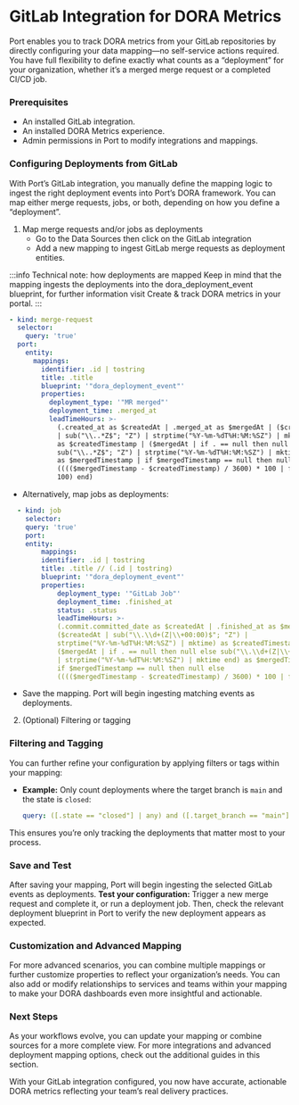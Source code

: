 # GitLab Integration for DORA Metrics

Port enables you to track DORA metrics from your GitLab repositories by directly configuring your data mapping—no self-service actions required. You have full flexibility to define exactly what counts as a “deployment” for your organization, whether it’s a merged merge request or a completed CI/CD job.

### Prerequisites
- An installed GitLab integration.
- An installed DORA Metrics experience.
- Admin permissions in Port to modify integrations and mappings.

### Configuring Deployments from GitLab

With Port’s GitLab integration, you manually define the mapping logic to ingest the right deployment events into Port’s DORA framework. You can map either merge requests, jobs, or both, depending on how you define a “deployment”.

1. Map merge requests and/or jobs as deployments
    - Go to the Data Sources then click on the GitLab integration
    - Add a new mapping to ingest GitLab merge requests as deployment entities.


:::info Technical note: how deployments are mapped
Keep in mind that the mapping ingests the deployments into the dora_deployment_event blueprint, for further information visit Create & track DORA metrics in your portal.
:::

```yaml showLineNumbers
- kind: merge-request
  selector:
    query: 'true'
  port:
    entity:
      mappings:
        identifier: .id | tostring
        title: .title
        blueprint: '"dora_deployment_event"'
        properties:
          deployment_type: '"MR merged"'
          deployment_time: .merged_at
          leadTimeHours: >-
            (.created_at as $createdAt | .merged_at as $mergedAt | ($createdAt
            | sub("\\..*Z$"; "Z") | strptime("%Y-%m-%dT%H:%M:%SZ") | mktime)
            as $createdTimestamp | ($mergedAt | if . == null then null else
            sub("\\..*Z$"; "Z") | strptime("%Y-%m-%dT%H:%M:%SZ") | mktime end)
            as $mergedTimestamp | if $mergedTimestamp == null then null else
            (((($mergedTimestamp - $createdTimestamp) / 3600) * 100 | floor) /
            100) end)
```

- Alternatively, map jobs as deployments:

```yaml showLineNumbers
  - kind: job
    selector:
    query: 'true'
    port:
    entity:
        mappings:
        identifier: .id | tostring
        title: .title // (.id | tostring)
        blueprint: '"dora_deployment_event"'
        properties:
            deployment_type: '"GitLab Job"'
            deployment_time: .finished_at
            status: .status
            leadTimeHours: >-
            (.commit.committed_date as $createdAt | .finished_at as $mergedAt |
            ($createdAt | sub("\\.\\d+(Z|\\+00:00)$"; "Z") | 
            strptime("%Y-%m-%dT%H:%M:%SZ") | mktime) as $createdTimestamp | 
            ($mergedAt | if . == null then null else sub("\\.\\d+(Z|\\+00:00)$"; "Z")
            | strptime("%Y-%m-%dT%H:%M:%SZ") | mktime end) as $mergedTimestamp |
            if $mergedTimestamp == null then null else 
            (((($mergedTimestamp - $createdTimestamp) / 3600) * 100 | floor) / 100) end)

```
- Save the mapping. Port will begin ingesting matching events as deployments.

2. (Optional) Filtering or tagging

### Filtering and Tagging

You can further refine your configuration by applying filters or tags within your mapping:

* **Example:** Only count deployments where the target branch is `main` and the state is `closed`:

  ```yaml
  query: ([.state == "closed"] | any) and ([.target_branch == "main"] | any)
  ```

This ensures you’re only tracking the deployments that matter most to your process.

### Save and Test

After saving your mapping, Port will begin ingesting the selected GitLab events as deployments.
**Test your configuration:** Trigger a new merge request and complete it, or run a deployment job. Then, check the relevant deployment blueprint in Port to verify the new deployment appears as expected.

### Customization and Advanced Mapping

For more advanced scenarios, you can combine multiple mappings or further customize properties to reflect your organization’s needs. You can also add or modify relationships to services and teams within your mapping to make your DORA dashboards even more insightful and actionable.

### Next Steps

As your workflows evolve, you can update your mapping or combine sources for a more complete view. For more integrations and advanced deployment mapping options, check out the additional guides in this section.

With your GitLab integration configured, you now have accurate, actionable DORA metrics reflecting your team’s real delivery practices.

